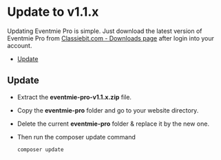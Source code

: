 # Update to v1.1.x

Updating Eventmie Pro is simple. Just download the latest version of Eventmie Pro from [Classiebit.com - Downloads page](https://classiebit.com/downloads) after login into your account.

- [Update](#update)

<a name="update"></a> 
## Update

* Extract the **eventmie-pro-v1.1.x.zip** file. 
* Copy the **eventmie-pro** folder and go to your website directory.
* Delete the current **eventmie-pro** folder & replace it by the new one.
* Then run the composer update command

    ```php
    composer update
    ```